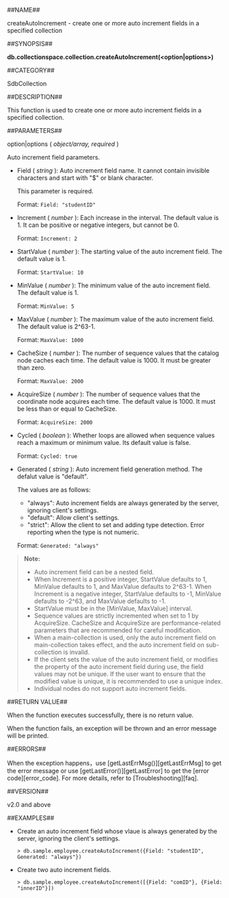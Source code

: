 
##NAME##

createAutoIncrement - create one or more auto increment fields in a specified collection

##SYNOPSIS##

**db.collectionspace.collection.createAutoIncrement(\<option|options\>)**

##CATEGORY##

SdbCollection

##DESCRIPTION##

This function is used to create one or more auto increment fields in a specified collection.

##PARAMETERS##

option|options ( *object/array, required* )

Auto increment field parameters.

- Field ( *string* ): Auto increment field name. It cannot contain invisible characters and start with "$" or blank character.

    This parameter is required.

    Format: `Field: "studentID"`

- Increment ( *number* ): Each increase in the interval. The default value is 1. It can be positive or negative integers, but cannot be 0.

    Format: `Increment: 2`

- StartValue ( *number* ): The starting value of the auto increment field. The default value is 1.

    Format: `StartValue: 10`

- MinValue ( *number* ): The minimum value of the auto increment field. The default value is 1.

    Format: `MinValue: 5`

- MaxValue ( *number* ): The maximum value of the auto increment field. The default value is 2^63-1.

    Format: `MaxValue: 1000`

- CacheSize ( *number* ): The number of sequence values that the catalog node caches each time. The default value is 1000. It must be greater than zero.

    Format: `MaxValue: 2000`

- AcquireSize ( *number* ): The number of sequence values that the coordinate node acquires each time. The default value is 1000. It must be less than or equal to CacheSize.

    Format: `AcquireSize: 2000`

- Cycled ( *boolean* ): Whether loops are allowed when sequence values reach a maximum or minimum value. Its default value is false.

    Format: `Cycled: true`

- Generated ( *string* ): Auto increment field generation method. The defalut value is "default". 

    The values are as follows:

    * "always": Auto increment fields are always generated by the server, ignoring client's settings.
    * "default": Allow client's settings.
    * "strict": Allow the client to set and adding type detection. Error reporting when the type is not numeric.

    Format: `Generated: "always"`

> **Note:**
>
> - Auto increment field can be a nested field.
> - When Increment is a positive integer, StartValue defaults to 1, MinValue defaults to 1, and MaxValue defaults to 2^63-1. When Increment is a negative integer, StartValue defaults to -1, MinValue defaults to -2^63, and MaxValue defaults to -1.
> - StartValue must be in the [MinValue, MaxValue] interval.
> - Sequence values are strictly incremented when set to 1 by AcquireSize. CacheSize and AcquireSize are performance-related parameters that are recommended for careful modification.
> -  When a main-collection is used, only the auto increment field on main-collection takes effect, and the auto increment field on sub-collection is invalid.
> - If the client sets the value of the auto increment field, or modifies the property of the auto increment field during use, the field values may not be unique. If the user want to ensure that the modified value is unique, it is recommended to use a unique index.
> - Individual nodes do not support auto increment fields.

##RETURN VALUE##

When the function executes successfully, there is no return value.

When the function fails, an exception will be thrown and an error message will be printed.

##ERRORS##

When the exception happens，use [getLastErrMsg()][getLastErrMsg] to get the error message or use [getLastError()][getLastError] to get the [error code][error_code]. For more details, refer to [Troubleshooting][faq].

##VERSION##

v2.0 and above

##EXAMPLES##

- Create an auto increment field whose vlaue is always generated by the server, ignoring the client's settings.

    ```lang-javascript
    > db.sample.employee.createAutoIncrement({Field: "studentID", Generated: "always"})
    ```

- Create two auto increment fields.

    ```lang-javascript
    > db.sample.employee.createAutoIncrement([{Field: "comID"}, {Field: "innerID"}])
    ```




[^_^]:
    Links
[getLastError]:manual/Manual/Sequoiadb_Command/Global/getLastError.md
[error_code]:manual/Manual/Sequoiadb_error_code.md
[getLastErrMsg]:manual/Manual/Sequoiadb_Command/Global/getLastErrMsg.md
[faq]:manual/FAQ/faq_sdb.md
